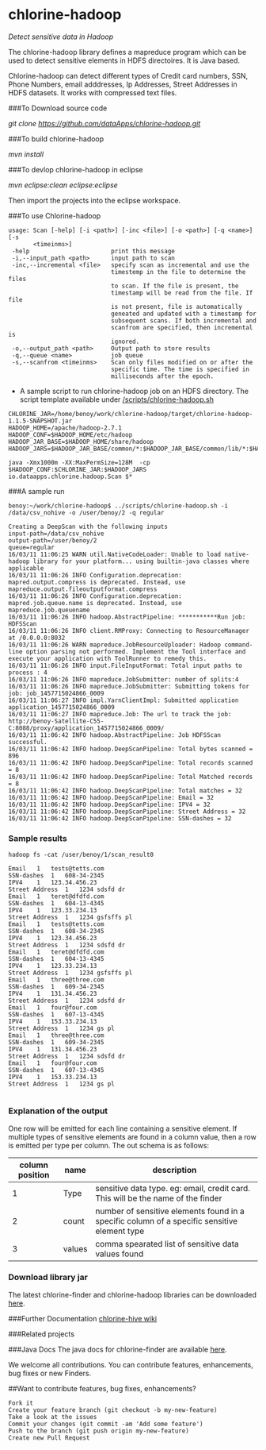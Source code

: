 # chlorine-hadoop
*Detect sensitive data in Hadoop*

The chlorine-hadoop library defines a mapreduce program which can be used to detect sensitive elements in HDFS directoires. It is Java based.

Chlorine-hadoop can detect different types of Credit card numbers, SSN, Phone Numbers, email adddresses, Ip Addresses, Street Addresses in HDFS datasets. It works with compressed text files.


###To Download source code

*git clone https://github.com/dataApps/chlorine-hadoop.git*

###To build chlorine-hadoop

*mvn install*


###To devlop chlorine-hadoop in eclipse

*mvn eclipse:clean eclipse:eclipse*

Then import the projects into the eclipse workspace.

###To use Chlorine-hadoop

```
usage: Scan [-help] [-i <path>] [-inc <file>] [-o <path>] [-q <name>] [-s
       <timeinms>]
 -help                       print this message
 -i,--input_path <path>      input path to scan
 -inc,--incremental <file>   specify scan as incremental and use the
                             timestemp in the file to determine the files
                             to scan. If the file is present, the
                             timestamp will be read from the file. If file
                             is not present, file is automatically
                             geneated and updated with a timestamp for
                             subsequent scans. If both incremental and
                             scanfrom are specified, then incremental is
                             ignored.
 -o,--output_path <path>     Output path to store results
 -q,--queue <name>           job queue
 -s,--scanfrom <timeinms>    Scan only files modified on or after the
                             specific time. The time is specified in
                             milliseconds after the epoch.

```

- A sample script to run chlorine-hadoop job on an HDFS directory. The script template available under  [/scripts/chlorine-hadoop.sh](https://github.com/dataApps/chlorine-hadoop/scripts/chlorine-hadoop.sh)

```
CHLORINE_JAR=/home/benoy/work/chlorine-hadoop/target/chlorine-hadoop-1.1.5-SNAPSHOT.jar
HADOOP_HOME=/apache/hadoop-2.7.1
HADOOP_CONF=$HADOOP_HOME/etc/hadoop
HADOOP_JAR_BASE=$HADOOP_HOME/share/hadoop
HADOOP_JARS=$HADOOP_JAR_BASE/common/*:$HADOOP_JAR_BASE/common/lib/*:$HADOOP_JAR_BASE/hdfs/*:$HADOOP_JAR_BASE/hdfs/lib/*:$HADOOP_JAR_BASE/yarn/*:$HADOOP_JAR_BASE/yarn/lib/*:$HADOOP_JAR_BASE/mapreduce/*:$HADOOP_JAR_BASE/mapeduce/lib/*

java -Xmx1000m -XX:MaxPermSize=128M  -cp $HADOOP_CONF:$CHLORINE_JAR:$HADOOP_JARS io.dataapps.chlorine.hadoop.Scan $*

```

###A sample run

```
benoy:~/work/chlorine-hadoop$ ../scripts/chlorine-hadoop.sh -i /data/csv_nohive -o /user/benoy/2 -q regular

Creating a DeepScan with the following inputs
input-path=/data/csv_nohive
output-path=/user/benoy/2
queue=regular
16/03/11 11:06:25 WARN util.NativeCodeLoader: Unable to load native-hadoop library for your platform... using builtin-java classes where applicable
16/03/11 11:06:26 INFO Configuration.deprecation: mapred.output.compress is deprecated. Instead, use mapreduce.output.fileoutputformat.compress
16/03/11 11:06:26 INFO Configuration.deprecation: mapred.job.queue.name is deprecated. Instead, use mapreduce.job.queuename
16/03/11 11:06:26 INFO hadoop.AbstractPipeline: ***********Run job: HDFSScan
16/03/11 11:06:26 INFO client.RMProxy: Connecting to ResourceManager at /0.0.0.0:8032
16/03/11 11:06:26 WARN mapreduce.JobResourceUploader: Hadoop command-line option parsing not performed. Implement the Tool interface and execute your application with ToolRunner to remedy this.
16/03/11 11:06:26 INFO input.FileInputFormat: Total input paths to process : 4
16/03/11 11:06:26 INFO mapreduce.JobSubmitter: number of splits:4
16/03/11 11:06:26 INFO mapreduce.JobSubmitter: Submitting tokens for job: job_1457715024866_0009
16/03/11 11:06:27 INFO impl.YarnClientImpl: Submitted application application_1457715024866_0009
16/03/11 11:06:27 INFO mapreduce.Job: The url to track the job: http://benoy-Satellite-C55-C:8088/proxy/application_1457715024866_0009/
16/03/11 11:06:42 INFO hadoop.AbstractPipeline: Job HDFSScan successful.
16/03/11 11:06:42 INFO hadoop.DeepScanPipeline: Total bytes scanned = 896
16/03/11 11:06:42 INFO hadoop.DeepScanPipeline: Total records scanned = 8
16/03/11 11:06:42 INFO hadoop.DeepScanPipeline: Total Matched records = 8
16/03/11 11:06:42 INFO hadoop.DeepScanPipeline: Total matches = 32
16/03/11 11:06:42 INFO hadoop.DeepScanPipeline: Email = 32
16/03/11 11:06:42 INFO hadoop.DeepScanPipeline: IPV4 = 32
16/03/11 11:06:42 INFO hadoop.DeepScanPipeline: Street Address = 32
16/03/11 11:06:42 INFO hadoop.DeepScanPipeline: SSN-dashes = 32

```

### Sample results

```
hadoop fs -cat /user/benoy/1/scan_result0

Email	1	tests@tetts.com
SSN-dashes	1	608-34-2345
IPV4	1	123.34.456.23
Street Address	1	1234 sdsfd dr
Email	1	teret@dfdfd.com
SSN-dashes	1	604-13-4345
IPV4	1	123.33.234.13
Street Address	1	1234 gsfsffs pl
Email	1	tests@tetts.com
SSN-dashes	1	608-34-2345
IPV4	1	123.34.456.23
Street Address	1	1234 sdsfd dr
Email	1	teret@dfdfd.com
SSN-dashes	1	604-13-4345
IPV4	1	123.33.234.13
Street Address	1	1234 gsfsffs pl
Email	1	three@three.com
SSN-dashes	1	609-34-2345
IPV4	1	131.34.456.23
Street Address	1	1234 sdsfd dr
Email	1	four@four.com
SSN-dashes	1	607-13-4345
IPV4	1	153.33.234.13
Street Address	1	1234 gs pl
Email	1	three@three.com
SSN-dashes	1	609-34-2345
IPV4	1	131.34.456.23
Street Address	1	1234 sdsfd dr
Email	1	four@four.com
SSN-dashes	1	607-13-4345
IPV4	1	153.33.234.13
Street Address	1	1234 gs pl


```

### Explanation of the output

One row will be emitted for each line containing a sensitive element. If multiple types of sensitive elements are found in a column value, then a row is emitted per type per column.
The out schema is as follows:

| column position | name | description |
| --- | --- |--- | 
|1|Type| sensitive data type. eg: email, credit card. This will be the name of the finder|
|2|count| number of sensitive elements found in a specific column of a specific sensitive element type|
|3|values| comma spearated list of sensitive data values found|


### Download library jar

The latest chlorine-finder and chlorine-hadoop libraries can be downloaded [here](https://dataapps.io/chlorine.html#Opensource).

 
###Further Documentation
[chlorine-hive wiki](https://github.com/dataApps/chlorine-hadoop/wiki)
  
###Related projects
 
###Java Docs
The java docs for chlorine-finder are available [here](https://dataApps.io/files/chlorine-hadoop/javadoc/index.html).

We welcome all contributions. You can contribute features, enhancements, bug fixes or new Finders.

##Want to contribute features, bug fixes, enhancements?

    Fork it
    Create your feature branch (git checkout -b my-new-feature)
    Take a look at the issues
    Commit your changes (git commit -am 'Add some feature')
    Push to the branch (git push origin my-new-feature)
    Create new Pull Request
    
 

 
 
